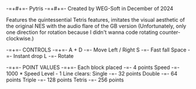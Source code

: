 -=+#+=- Pytris -=+#+=-
Created by WEG-Soft in December of 2024

Features the quintessential Tetris features, imitates the visual aesthetic of the original NES with the audio flare of the GB version
(Unfortunately, only one direction for rotation because I didn't wanna code rotating counter-clockwise.)

-=+=- CONTROLS -=+=-
A + D -=- Move Left / Right
S -=- Fast fall
Space -=- Instant drop
L -=- Rotate

-=+=- POINT VALUES -=+=-
Each block placed -=- 4 points
Speed -=- 1000 * Speed Level - 1
Line clears:
Single -=- 32 points
Double -=- 64 points
Triple -=- 128 points
Tetris -=- 256 points